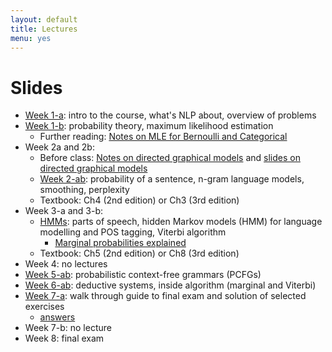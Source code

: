 ```yaml
---
layout: default
title: Lectures
menu: yes
---
```


# Slides

* [Week 1-a](lectures/week1-a.pdf): intro to the course, what's NLP about, overview of problems
* [Week 1-b](lectures/week1-b.pdf): probability theory, maximum likelihood estimation 
    * Further reading: [Notes on MLE for Bernoulli and Categorical](//github.com/wilkeraziz/notes/blob/master/machine-learning/MLE/main.pdf)
* Week 2a and 2b:
    * Before class: [Notes on directed graphical models](//github.com/wilkeraziz/notes/blob/master/machine-learning/PGM/main.pdf) and [slides on directed graphical models](lectures/pgms.pdf)
    * [Week 2-ab](lectures/week2.pdf): probability of a sentence, n-gram language models, smoothing, perplexity 
    * Textbook: Ch4 (2nd edition) or Ch3 (3rd edition)
* Week 3-a and 3-b:
    * [HMMs](lectures/week3-a.pdf): parts of speech, hidden Markov models (HMM) for language modelling and POS tagging, Viterbi algorithm
        * [Marginal probabilities explained](labs/forward/Forward.ipynb)
    * Textbook: Ch5 (2nd edition) or Ch8 (3rd edition)
* Week 4: no lectures
* [Week 5-ab](lectures/week5-a.pdf): probabilistic context-free grammars (PCFGs)
* [Week 6-ab](lectures/week5-b.pdf): deductive systems, inside algorithm (marginal and Viterbi)
* [Week 7-a](exercises/guidetoexam.pdf): walk through guide to final exam and solution of selected exercises
    * [answers](exercises/guidetoexam-answers.pdf)
* Week 7-b: no lecture
* Week 8: final exam

